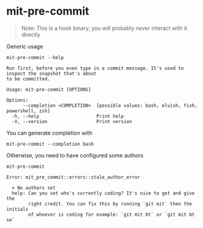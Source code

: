# mit-pre-commit

> Note: This is a hook binary, you will probably never interact with it
> directly

Generic usage

``` shell,script(name="show-help",expected_exit_code=0)
mit-pre-commit --help
```

``` shell,verify(script_name="show-help",stream=stdout)
Run first, before you even type in a commit message. It's used to inspect the snapshot that's about
to be committed.

Usage: mit-pre-commit [OPTIONS]

Options:
      --completion <COMPLETION>  [possible values: bash, elvish, fish, powershell, zsh]
  -h, --help                     Print help
  -V, --version                  Print version
```

You can generate completion with

``` shell,script(name="generate-bash-completion",expected_exit_code=0)
mit-pre-commit --completion bash
```

Otherwise, you need to have configured some authors

``` shell,script(name="no-authors-configured-error",expected_exit_code=1)
mit-pre-commit
```

``` shell,verify(script_name="no-authors-configured-error",stream=stderr)
Error: mit_pre_commit::errors::stale_author_error

  × No authors set
  help: Can you set who's currently coding? It's nice to get and give the
        right credit. You can fix this by running `git mit` then the initials
        of whoever is coding for example: `git mit bt` or `git mit bt se`

```
